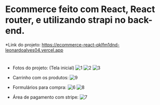 # Ecommerce feito com React, React router, e utilizando strapi no back-end. 

*Link do projeto: https://ecommerce-react-qklfm1dnd-leonardoalves04.vercel.app

#

* Fotos do projeto: (Tela inicial)
![1](https://github.com/LeonardoAlves04/ecommerceReact/assets/69488943/ddc18719-c8cc-4691-a335-c4daf261bd93)
![2](https://github.com/LeonardoAlves04/ecommerceReact/assets/69488943/43ef6cc3-ca9e-4fa7-bcfa-30a3d0ad53a5)
![3](https://github.com/LeonardoAlves04/ecommerceReact/assets/69488943/a3fef03c-5cec-4a58-945d-c2b42dfead3f)

* Carrinho com os produtos:
![9](https://github.com/LeonardoAlves04/ecommerceReact/assets/69488943/84b6c5c6-5997-4045-970c-8e4388188539)


* Formulários para compra:
![6](https://github.com/LeonardoAlves04/ecommerceReact/assets/69488943/3c3f2df9-ab93-46b6-8284-65ef5310ba37)
![8](https://github.com/LeonardoAlves04/ecommerceReact/assets/69488943/a85228f0-874f-45ba-ae09-2334781c47bb)

* Área de pagamento com stripe:
![7](https://github.com/LeonardoAlves04/ecommerceReact/assets/69488943/52ea55c1-5789-4468-9afc-878e16da02a8)
